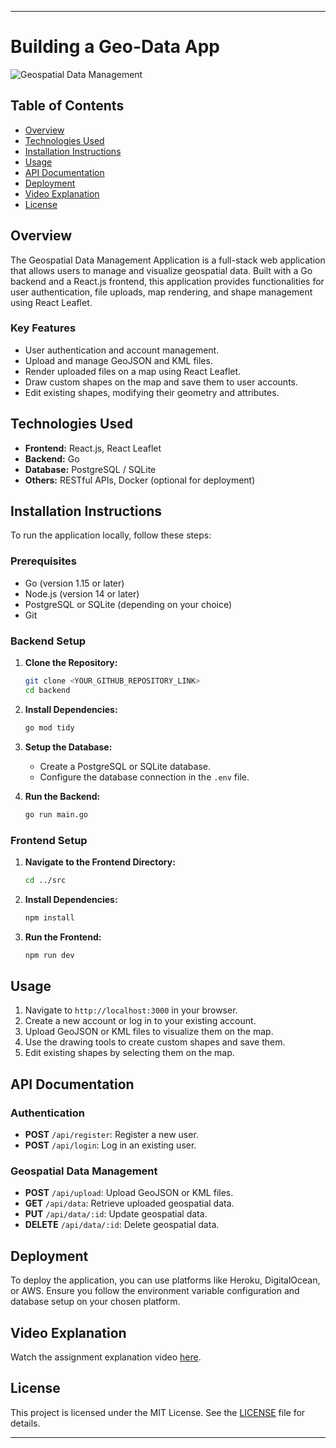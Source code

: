
---

# Building a Geo-Data App

![Geospatial Data Management](https://github.com/user-attachments/assets/18d7c92e-531e-477d-bf68-ddd82bd2753b)


## Table of Contents
- [Overview](#overview)
- [Technologies Used](#technologies-used)
- [Installation Instructions](#installation-instructions)
- [Usage](#usage)
- [API Documentation](#api-documentation)
- [Deployment](#deployment)
- [Video Explanation](#video-explanation)
- [License](#license)

## Overview

The Geospatial Data Management Application is a full-stack web application that allows users to manage and visualize geospatial data. Built with a Go backend and a React.js frontend, this application provides functionalities for user authentication, file uploads, map rendering, and shape management using React Leaflet.

### Key Features
- User authentication and account management.
- Upload and manage GeoJSON and KML files.
- Render uploaded files on a map using React Leaflet.
- Draw custom shapes on the map and save them to user accounts.
- Edit existing shapes, modifying their geometry and attributes.

## Technologies Used

- **Frontend:** React.js, React Leaflet
- **Backend:** Go
- **Database:** PostgreSQL / SQLite
- **Others:** RESTful APIs, Docker (optional for deployment)

## Installation Instructions

To run the application locally, follow these steps:

### Prerequisites

- Go (version 1.15 or later)
- Node.js (version 14 or later)
- PostgreSQL or SQLite (depending on your choice)
- Git

### Backend Setup

1. **Clone the Repository:**
   ```bash
   git clone <YOUR_GITHUB_REPOSITORY_LINK>
   cd backend
   ```

2. **Install Dependencies:**
   ```bash
   go mod tidy
   ```

3. **Setup the Database:**
   - Create a PostgreSQL or SQLite database.
   - Configure the database connection in the `.env` file.

4. **Run the Backend:**
   ```bash
   go run main.go
   ```

### Frontend Setup

1. **Navigate to the Frontend Directory:**
   ```bash
   cd ../src
   ```

2. **Install Dependencies:**
   ```bash
   npm install
   ```

3. **Run the Frontend:**
   ```bash
   npm run dev
   ```

## Usage

1. Navigate to `http://localhost:3000` in your browser.
2. Create a new account or log in to your existing account.
3. Upload GeoJSON or KML files to visualize them on the map.
4. Use the drawing tools to create custom shapes and save them.
5. Edit existing shapes by selecting them on the map.

## API Documentation

### Authentication

- **POST** `/api/register`: Register a new user.
- **POST** `/api/login`: Log in an existing user.
  
### Geospatial Data Management

- **POST** `/api/upload`: Upload GeoJSON or KML files.
- **GET** `/api/data`: Retrieve uploaded geospatial data.
- **PUT** `/api/data/:id`: Update geospatial data.
- **DELETE** `/api/data/:id`: Delete geospatial data.

## Deployment

To deploy the application, you can use platforms like Heroku, DigitalOcean, or AWS. Ensure you follow the environment variable configuration and database setup on your chosen platform.

## Video Explanation

Watch the assignment explanation video [here](<YOUR_GOOGLE_DRIVE_LINK>).

## License

This project is licensed under the MIT License. See the [LICENSE](LICENSE) file for details.

---
